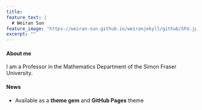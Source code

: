 ```yaml
---
title: 
feature_text: |
  # Weiran Sun
feature_image: "https://weiran-sun.github.io/weiranjekyll/github/SFU.jpg"
excerpt: ""
---
```


#### About me

I am a Professor in the Mathematics Department of the Simon Fraser University.

#### News

- Available as a **theme gem** and **GitHub Pages** theme

